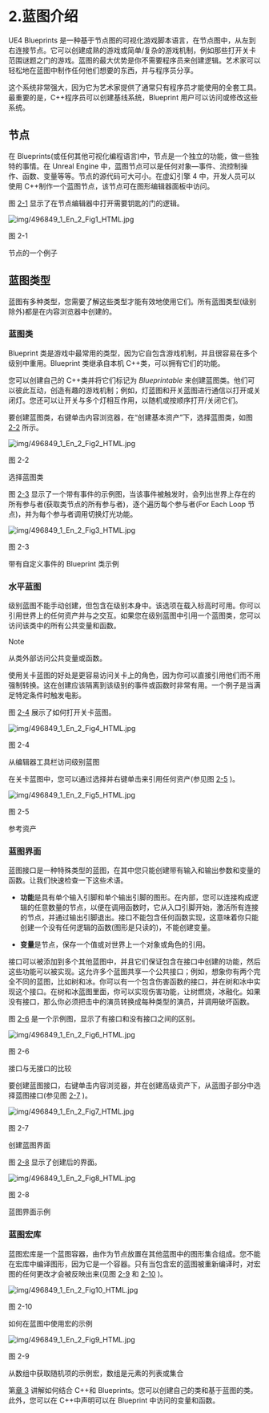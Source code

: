 # 2.蓝图介绍

UE4 Blueprints 是一种基于节点图的可视化游戏脚本语言，在节点图中，从左到右连接节点。它可以创建成熟的游戏或简单/复杂的游戏机制，例如那些打开关卡范围谜题之门的游戏。蓝图的最大优势是你不需要程序员来创建逻辑。艺术家可以轻松地在蓝图中制作任何他们想要的东西，并与程序员分享。

这个系统非常强大，因为它为艺术家提供了通常只有程序员才能使用的全套工具。最重要的是，C++程序员可以创建基线系统，Blueprint 用户可以访问或修改这些系统。

## 节点

在 Blueprints(或任何其他可视化编程语言)中，节点是一个独立的功能，做一些独特的事情。在 Unreal Engine 中，蓝图节点可以是任何对象—事件、流控制操作、函数、变量等等。节点的源代码可大可小。在虚幻引擎 4 中，开发人员可以使用 C++制作一个蓝图节点，该节点可在图形编辑器面板中访问。

图 [2-1](#Fig1) 显示了在节点编辑器中打开需要钥匙的门的逻辑。

![img/496849_1_En_2_Fig1_HTML.jpg](img/496849_1_En_2_Fig1_HTML.jpg)

图 2-1

节点的一个例子

## 蓝图类型

蓝图有多种类型，您需要了解这些类型才能有效地使用它们。所有蓝图类型(级别除外)都是在内容浏览器中创建的。

### 蓝图类

Blueprint 类是游戏中最常用的类型，因为它自包含游戏机制，并且很容易在多个级别中重用。Blueprint 类继承自本机 C++类，可以拥有它们的功能。

您可以创建自己的 C++类并将它们标记为 *Blueprintable* 来创建蓝图类。他们可以彼此互动，创造有趣的游戏机制；例如，灯蓝图和开关蓝图进行通信以打开或关闭灯。您还可以让开关与多个灯相互作用，以随机或按顺序打开/关闭它们。

要创建蓝图类，右键单击内容浏览器，在“创建基本资产”下，选择蓝图类，如图 [2-2](#Fig2) 所示。

![img/496849_1_En_2_Fig2_HTML.jpg](img/496849_1_En_2_Fig2_HTML.jpg)

图 2-2

选择蓝图类

图 [2-3](#Fig3) 显示了一个带有事件的示例图，当该事件被触发时，会列出世界上存在的所有参与者(获取类节点的所有参与者)，逐个遍历每个参与者(For Each Loop 节点)，并为每个参与者调用切换灯光功能。

![img/496849_1_En_2_Fig3_HTML.jpg](img/496849_1_En_2_Fig3_HTML.jpg)

图 2-3

带有自定义事件的 Blueprint 类示例

### 水平蓝图

级别蓝图不能手动创建，但包含在级别本身中。该选项在载入标高时可用。你可以引用世界上的任何资产并与之交互。如果您在级别蓝图中引用一个蓝图类，您可以访问该类中的所有公共变量和函数。

Note

从类外部访问公共变量或函数。

使用关卡蓝图的好处是更容易访问关卡上的角色，因为你可以直接引用他们而不用强制转换。这在创建应该隔离到该级别的事件或函数时非常有用。一个例子是当满足特定条件时触发电影。

图 [2-4](#Fig4) 展示了如何打开关卡蓝图。

![img/496849_1_En_2_Fig4_HTML.jpg](img/496849_1_En_2_Fig4_HTML.jpg)

图 2-4

从编辑器工具栏访问级别蓝图

在关卡蓝图中，您可以通过选择并右键单击来引用任何资产(参见图 [2-5](#Fig5) )。

![img/496849_1_En_2_Fig5_HTML.jpg](img/496849_1_En_2_Fig5_HTML.jpg)

图 2-5

参考资产

### 蓝图界面

蓝图接口是一种特殊类型的蓝图，在其中您只能创建带有输入和输出参数和变量的函数。让我们快速检查一下这些术语。

*   **功能**是具有单个输入引脚和单个输出引脚的图形。在内部，您可以连接构成逻辑的任意数量的节点，以便在调用函数时，它从入口引脚开始，激活所有连接的节点，并通过输出引脚退出。接口不能包含任何函数实现，这意味着你只能创建一个没有任何逻辑的函数(图形是只读的)，不能创建变量。

*   **变量**是节点，保存一个值或对世界上一个对象或角色的引用。

接口可以被添加到多个其他蓝图中，并且它们保证包含在接口中创建的功能，然后这些功能可以被实现。这允许多个蓝图共享一个公共接口；例如，想象你有两个完全不同的蓝图，比如树和冰。你可以有一个包含伤害函数的接口，并在树和冰中实现这个接口。在树和冰蓝图里面，你可以实现伤害功能，让树燃烧，冰融化。如果没有接口，那么你必须把击中的演员转换成每种类型的演员，并调用破坏函数。

图 [2-6](#Fig6) 是一个示例图，显示了有接口和没有接口之间的区别。

![img/496849_1_En_2_Fig6_HTML.jpg](img/496849_1_En_2_Fig6_HTML.jpg)

图 2-6

接口与无接口的比较

要创建蓝图接口，右键单击内容浏览器，并在创建高级资产下，从蓝图子部分中选择蓝图接口(参见图 [2-7](#Fig7) )。

![img/496849_1_En_2_Fig7_HTML.jpg](img/496849_1_En_2_Fig7_HTML.jpg)

图 2-7

创建蓝图界面

图 [2-8](#Fig8) 显示了创建后的界面。

![img/496849_1_En_2_Fig8_HTML.jpg](img/496849_1_En_2_Fig8_HTML.jpg)

图 2-8

蓝图界面示例

### 蓝图宏库

蓝图宏库是一个蓝图容器，由作为节点放置在其他蓝图中的图形集合组成。您不能在宏库中编译图形，因为它是一个容器。只有当包含宏的蓝图被重新编译时，对宏图的任何更改才会被反映出来(见图 [2-9](#Fig9) 和 [2-10](#Fig10) )。

![img/496849_1_En_2_Fig10_HTML.jpg](img/496849_1_En_2_Fig10_HTML.jpg)

图 2-10

如何在蓝图中使用宏的示例

![img/496849_1_En_2_Fig9_HTML.jpg](img/496849_1_En_2_Fig9_HTML.jpg)

图 2-9

从数组中获取随机项的示例宏，数组是元素的列表或集合

第[章 3](3.html) 讲解如何结合 C++和 Blueprints。您可以创建自己的类和基于蓝图的类。此外，您可以在 C++中声明可以在 Blueprint 中访问的变量和函数。